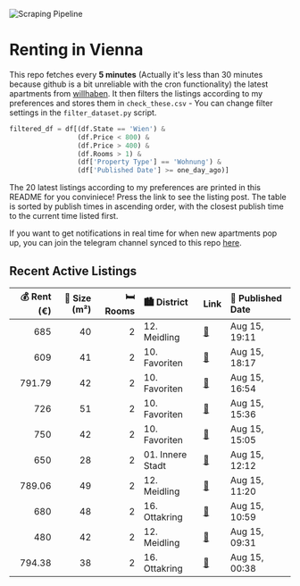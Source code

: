 ![Scraping Pipeline](https://github.com/AthomsG/renting-in-vienna/actions/workflows/run_pipeline.yml/badge.svg)


# Renting in Vienna

This repo fetches every **5 minutes** (Actually it's less than 30 minutes because github is a bit unreliable with the cron functionality) the latest apartments from [willhaben](https://www.willhaben.at/).
It then filters the listings according to my preferences and stores them in `check_these.csv` - You can change filter settings in the `filter_dataset.py` script.

```python
filtered_df = df[(df.State == 'Wien') & 
                 (df.Price < 800) &
                 (df.Price > 400) &
                 (df.Rooms > 1) &
                 (df['Property Type'] == 'Wohnung') &
                 (df['Published Date'] >= one_day_ago)]
```

The 20 latest listings according to my preferences are printed in this README for you conviniece! Press the link to see the listing post.
The table is sorted by publish times in ascending order, with the closest publish time to the current time listed first.

If you want to get notifications in real time for when new apartments pop up, you can join the telegram channel synced to this repo [here](https://t.me/+1HPAYOf5BSsyNTlk).

## Recent Active Listings

|   💰 Rent (€) |   📏 Size (m²) |   🛏️ Rooms | 🏙️ District      | Link                                                                                                                                                                                            | 📅 Published Date   |
|-------------:|--------------:|-----------:|:-----------------|:------------------------------------------------------------------------------------------------------------------------------------------------------------------------------------------------|:-------------------|
|       685    |            40 |          2 | 12. Meidling     | [🔗](https://www.willhaben.at/iad/immobilien/d/mietwohnungen/wien/wien-1120-meidling/ruhige-helle-generalsanierte-wohnung-privat-1447012730/)                                                    | Aug 15, 19:11      |
|       609    |            41 |          2 | 10. Favoriten    | [🔗](https://www.willhaben.at/iad/immobilien/d/mietwohnungen/wien/wien-1100-favoriten/neu-saniert/erstbezug%21-zentrale-wohnung-in-favoriten-1464551555/)                                        | Aug 15, 18:17      |
|       791.79 |            42 |          2 | 10. Favoriten    | [🔗](https://www.willhaben.at/iad/immobilien/d/mietwohnungen/wien/wien-1100-favoriten/neu%21-ideale-2-zimmerwohnung-mit-perfekter-verkehrsanbindung%21-1805768083/)                              | Aug 15, 16:54      |
|       726    |            51 |          2 | 10. Favoriten    | [🔗](https://www.willhaben.at/iad/immobilien/d/mietwohnungen/wien/wien-1100-favoriten/helle-mietwohnung-859830543/)                                                                              | Aug 15, 15:36      |
|       750    |            42 |          2 | 10. Favoriten    | [🔗](https://www.willhaben.at/iad/immobilien/d/mietwohnungen/wien/wien-1100-favoriten/terrassentraum:-sonnige-2-zimmer-terrassenwohnung-nahe-hauptbahnhof-&-arsenal---provisonsfrei-1305746124/) | Aug 15, 15:05      |
|       650    |            28 |          2 | 01. Innere Stadt | [🔗](https://www.willhaben.at/iad/immobilien/d/mietwohnungen/wien/wien-1010-innere-stadt/%22wg%22---zimmer-kabinett-in-toplage-hinter-stephansdom-ab-sofort-zu-vergeben-866208642/)              | Aug 15, 12:12      |
|       789.06 |            49 |          2 | 12. Meidling     | [🔗](https://www.willhaben.at/iad/immobilien/d/mietwohnungen/wien/wien-1120-meidling/provisionsfrei:-ruhiger-49m%C2%B2-neubau-mit-2-zimmern-und-einbauk%C3%BCche---1120-wien-1127315926/)        | Aug 15, 11:20      |
|       680    |            48 |          2 | 16. Ottakring    | [🔗](https://www.willhaben.at/iad/immobilien/d/mietwohnungen/wien/wien-1160-ottakring/hochwertige-zweizimmerwohnung-in-ottaktring-unbefristet-1646060608/)                                       | Aug 15, 10:59      |
|       480    |            42 |          2 | 12. Meidling     | [🔗](https://www.willhaben.at/iad/immobilien/d/mietwohnungen/wien/wien-1120-meidling/wiener-wohnen---direktvergabe/-42qm/-2-zimmer-1818157650/)                                                  | Aug 15, 09:31      |
|       794.38 |            38 |          2 | 16. Ottakring    | [🔗](https://www.willhaben.at/iad/immobilien/d/mietwohnungen/wien/wien-1160-ottakring/2-zi-neubau-%2B-balkon--k%C3%BCche---3.stock--zeitgem%C3%A4%C3%9F-ausstattung-834096900/)                  | Aug 15, 00:38      |
